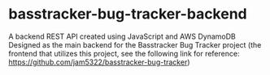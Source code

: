 # basstracker-bug-tracker-backend
A backend REST API created using JavaScript and AWS DynamoDB  
Designed as the main backend for the Basstracker Bug Tracker project (the frontend that utilizes this project, see the following link for reference: https://github.com/jam5322/basstracker-bug-tracker)